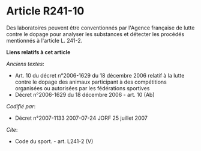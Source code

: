 # Article R241-10

Des laboratoires peuvent être conventionnés par l'Agence française de lutte contre le dopage pour analyser les substances et
détecter les procédés mentionnés à l'article L. 241-2.

**Liens relatifs à cet article**

_Anciens textes_:

  - Art. 10 du décret n°2006-1629 du 18 décembre 2006 relatif à la lutte contre le dopage des animaux participant à des compétitions organisées ou autorisées par les fédérations sportives
  - Décret n°2006-1629 du 18 décembre 2006 - art. 10 (Ab)

_Codifié par_:

  - Décret n°2007-1133 2007-07-24 JORF 25 juillet 2007

_Cite_:

  - Code du sport. - art. L241-2 (V)
